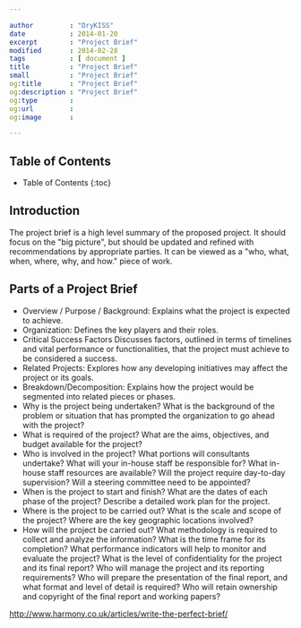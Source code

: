 ```yaml
---

author         : "DryKISS"
date           : 2014-01-20
excerpt        : "Project Brief"
modified       : 2014-02-28
tags           : [ document ]
title          : "Project Brief"
small          : "Project Brief"
og:title       : "Project Brief"
og:description : "Project Brief"
og:type        :
og:url         :
og:image       :

---
```


## Table of Contents
* Table of Contents
{:toc}

## Introduction

The project brief is a high level summary of the proposed project. It
should focus on the "big picture", but should be updated and refined with
recommendations by appropriate parties. It can be viewed as a "who, what, when,
where, why, and how." piece of work.

## Parts of a Project Brief
* Overview / Purpose / Background:
    Explains what the project is expected to achieve.
* Organization:
    Defines the key players and their roles.
* Critical Success Factors
    Discusses factors, outlined in terms of timelines and vital performance or
    functionalities, that the project must achieve to be considered a success.
* Related Projects:
    Explores how any developing initiatives may affect the project or its goals.
* Breakdown/Decomposition:
    Explains how the project would be segmented into related pieces or phases.
* Why is the project being undertaken?
    What is the background of the problem or situation that has prompted the
    organization to go ahead with the project?
* What is required of the project?
    What are the aims, objectives, and budget available for the project?
* Who is involved in the project?
    What portions will consultants undertake? What will your in-house staff be
    responsible for? What in-house staff resources are available? Will the
    project require day-to-day supervision? Will a steering committee need to
    be appointed?
* When is the project to start and finish?
    What are the dates of each phase of the project? Describe a detailed work
    plan for the project.
* Where is the project to be carried out?
    What is the scale and scope of the project? Where are the key geographic
    locations involved?
* How will the project be carried out?
    What methodology is required to collect and analyze the information?
    What is the time frame for its completion? What performance indicators
    will help to monitor and evaluate the project? What is the level of
    confidentiality for the project and its final report? Who will manage
    the project and its reporting requirements? Who will prepare the presentation
    of the final report, and what format and level of detail is required?
    Who will retain ownership and copyright of the final report and working papers?

[Project Brief]:http://www.techrepublic.com/article/help-for-writing-a-project-brief

http://www.harmony.co.uk/articles/write-the-perfect-brief/